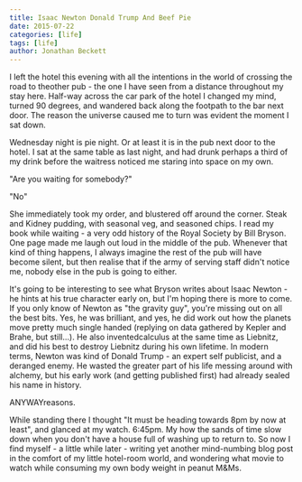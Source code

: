 ```yaml
---
title: Isaac Newton Donald Trump And Beef Pie
date: 2015-07-22
categories: [life]
tags: [life]
author: Jonathan Beckett
---
```


I left the hotel this evening with all the intentions in the world of crossing the road to theother pub - the one I have seen from a distance throughout my stay here. Half-way across the car park of the hotel I changed my mind, turned 90 degrees, and wandered back along the footpath to the bar next door. The reason the universe caused me to turn was evident the moment I sat down.

Wednesday night is pie night. Or at least it is in the pub next door to the hotel. I sat at the same table as last night, and had drunk perhaps a third of my drink before the waitress noticed me staring into space on my own.

"Are you waiting for somebody?"

"No"

She immediately took my order, and blustered off around the corner. Steak and Kidney pudding, with seasonal veg, and seasoned chips. I read my book while waiting - a very odd history of the Royal Society by Bill Bryson. One page made me laugh out loud in the middle of the pub. Whenever that kind of thing happens, I always imagine the rest of the pub will have become silent, but then realise that if the army of serving staff didn't notice me, nobody else in the pub is going to either.

It's going to be interesting to see what Bryson writes about Isaac Newton - he hints at his true character early on, but I'm hoping there is more to come. If you only know of Newton as "the gravity guy", you're missing out on all the best bits. Yes, he was brilliant, and yes, he did work out how the planets move pretty much single handed (replying on data gathered by Kepler and Brahe, but still...). He also inventedcalculus at the same time as Liebnitz, and did his best to destroy Liebnitz during his own lifetime. In modern terms, Newton was kind of Donald Trump - an expert self publicist, and a deranged enemy. He wasted the greater part of his life messing around with alchemy, but his early work (and getting published first) had already sealed his name in history.

ANYWAYreasons.

While standing there I thought "It must be heading towards 8pm by now at least", and glanced at my watch. 6:45pm. My how the sands of time slow down when you don't have a house full of washing up to return to. So now I find myself - a little while later - writing yet another mind-numbing blog post in the comfort of my little hotel-room world, and wondering what movie to watch while consuming my own body weight in peanut M&Ms.
